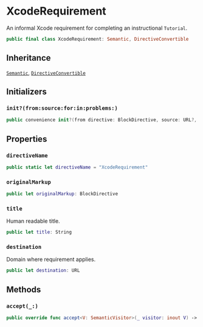 # XcodeRequirement

An informal Xcode requirement for completing an instructional `Tutorial`.

``` swift
public final class XcodeRequirement: Semantic, DirectiveConvertible 
```

## Inheritance

[`Semantic`](/Semantic), [`DirectiveConvertible`](/DirectiveConvertible)

## Initializers

### `init?(from:source:for:in:problems:)`

``` swift
public convenience init?(from directive: BlockDirective, source: URL?, for bundle: DocumentationBundle, in context: DocumentationContext, problems: inout [Problem]) 
```

## Properties

### `directiveName`

``` swift
public static let directiveName = "XcodeRequirement"
```

### `originalMarkup`

``` swift
public let originalMarkup: BlockDirective
```

### `title`

Human readable title.

``` swift
public let title: String
```

### `destination`

Domain where requirement applies.

``` swift
public let destination: URL
```

## Methods

### `accept(_:)`

``` swift
public override func accept<V: SemanticVisitor>(_ visitor: inout V) -> V.Result 
```
